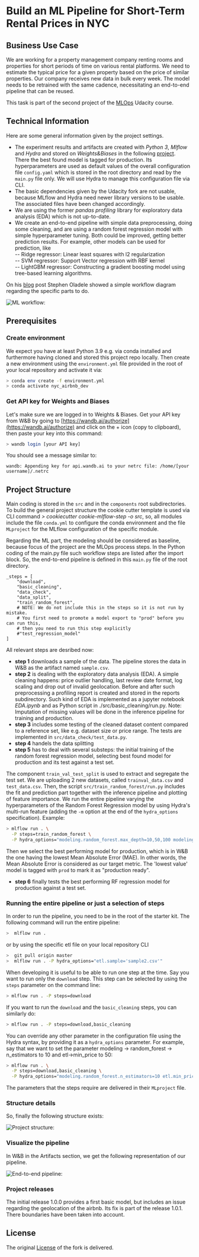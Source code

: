[//]: # (Image References)

[image1]: ./images/MLOps-process_fromNeptuneAI.PNG "ML workflow:"
[image2]: ./images/mlops_nyc_airbnb_projectstructure.PNG "Project structure:"
[image3]: ./images/nyc_airbnb_model-artifact_rf-regression_prod.PNG "End-to-end pipeline:"

# Build an ML Pipeline for Short-Term Rental Prices in NYC
## Business Use Case
We are working for a property management company renting rooms and properties for short periods of 
time on various rental platforms. We need to estimate the typical price for a given property based 
on the price of similar properties. Our company receives new data in bulk every week. The model needs 
to be retrained with the same cadence, necessitating an end-to-end pipeline that can be reused.

This task is part of the second project of the [MLOps](https://www.udacity.com/course/machine-learning-dev-ops-engineer-nanodegree--nd0821) Udacity course.

## Technical Information
Here are some general information given by the project settings.
- The experiment results and artifacts are created with _Python 3_, _Mlflow_ and _Hydra_ and stored on _Weights&Biases_ in the following [project](https://wandb.ai/ilo/nyc_airbnb/overview).<br>
There the best found model is tagged for production. Its hyperparameters are used as default values of the overall configuration file ``config.yaml`` which is stored in the root directory and read by the ``main.py`` file only. We will use Hydra to manage this configuration file via CLI.
- The basic dependencies given by the Udacity fork are not usable, because MLflow and Hydra need newer library versions to be usable. The associated files have been changed accordingly.
- We are using the former _pandas profiling_ library for exploratory data analysis (EDA) which is not up-to-date.
- We create an end-to-end pipeline with simple data preprocessing, doing some cleaning, and are using a random forest regression model with simple hyperparameter tuning. Both could be improved, getting better prediction results. For example, other models can be used for prediction, like<br>
-- Ridge regressor: Linear least squares with l2 regularization<br>
-- SVM regressor: Support Vector regression with RBF kernel<br>
-- LightGBM regressor: Constructing a gradient boosting model using tree-based learning algorithms.

On his [blog](https://neptune.ai/blog/mlops-architecture-guide) post Stephen Oladele showed a simple workflow diagram regarding the specific parts to do.

![ML workflow:][image1]

## Prerequisites

### Create environment
We expect you have at least Python 3.9 e.g. via conda installed and furthermore having cloned and stored this project repo locally. Then create a new environment using the ``environment.yml`` file provided in the root of your local repository and activate it via:

```bash
> conda env create -f environment.yml
> conda activate nyc_airbnb_dev
```

### Get API key for Weights and Biases
Let's make sure we are logged in to Weights & Biases. Get your API key from W&B by going to 
[https://wandb.ai/authorize](https://wandb.ai/authorize) and click on the + icon (copy to clipboard), 
then paste your key into this command:

```bash
> wandb login [your API key]
```

You should see a message similar to:
```
wandb: Appending key for api.wandb.ai to your netrc file: /home/[your username]/.netrc
```

## Project Structure
Main coding is stored in the ``src`` and in the ``components`` root subdirectories. To build the general project structure the cookie cutter template is used via CLI command _> cookiecutter cookie-mlflow-step -o src_, so, all modules include the file ``conda.yml`` to configure the conda environment and the file ``MLproject`` for the MLflow configuration of the specific module.<br>

Regarding the ML part, the modeling should be considered as baseline, because focus of the project are the MLOps process steps. In the Python coding of the main.py file such workflow steps are listed after the import block. So, the end-to-end pipeline is defined in this ``main.py`` file of the root directory.

```
_steps = [
    "download",
    "basic_cleaning",
    "data_check",
    "data_split",
    "train_random_forest",
    # NOTE: We do not include this in the steps so it is not run by mistake.
    # You first need to promote a model export to "prod" before you can run this,
    # then you need to run this step explicitly
    #"test_regression_model"
]
```

 All relevant steps are desribed now:

- **step 1** downloads a sample of the data. The pipeline stores the data in W&B as the artifact named ``sample.csv``.
- **step 2** is dealing with the exploratory data analysis (EDA). A simple cleaning happens: price outlier handling, last review date format, log scaling and drop out of invalid geolocation. Before and after such preprocessing a profiling report is created and stored in the reports subdirectory. Such kind of EDA is implemented as a jupyter notebook _EDA.ipynb_ and as Python script in ./src/basic_cleaning/run.py. Note: Imputation of missing values will be done in the inference pipeline for training and production.
- **step 3** includes some testing of the cleaned dataset content compared to a reference set, like e.g. dataset size or price range. The tests are implemented in ``src/data_check/test_data.py``.
- **step 4** handels the data splitting
- **step 5** has to deal with several substeps: the initial training of the random forest regression model, selecting best found model for production and its test against a test set.
 
The component ``train_val_test_split`` is used to extract and segregate the test set. We are uploading 2 new datasets, called ``trainval_data.csv`` and ``test_data.csv``. Then, the script ``src/train_random_forest/run.py`` includes the fit and prediction part together with the inference pipeline and plotting of feature importance. We run the entire pipeline varying the hyperparameters of the Random Forest Regression model by using Hydra's multi-run feature (adding the `-m` option at the end of the `hydra_options` specification). Example:<br>
```bash
> mlflow run . \
  -P steps=train_random_forest \
  -P hydra_options="modeling.random_forest.max_depth=10,50,100 modeling.random_forest.n_estimators=100,200,500 -m"
```
Then we select the best performing model for production, which is in W&B the one having the lowest Mean Absolute Error (MAE). In other words, the Mean Absolute Error is considered as our target metric. The 'lowest value' model is tagged with ``prod`` to mark it as "production ready".
- **step 6** finally tests the best performing RF regression model for production against a test set.

### Running the entire pipeline or just a selection of steps
In order to run the pipeline, you need to be in the root of the starter kit. The following command will run the entire pipeline:

```bash
>  mlflow run .
```
or by using the specific etl file on your local repository CLI

```bash
>  git pull origin master
>  mlflow run . -P hydra_options="etl.sample='sample2.csv'"
```

When developing it is useful to be able to run one step at the time. Say you want to run only
the ``download`` step. This step can be selected by using the `steps` parameter on the command line:

```bash
> mlflow run . -P steps=download
```
If you want to run the ``download`` and the ``basic_cleaning`` steps, you can similarly do:
```bash
> mlflow run . -P steps=download,basic_cleaning
```
You can override any other parameter in the configuration file using the Hydra syntax, by
providing it as a ``hydra_options`` parameter. For example, say that we want to set the parameter
modeling -> random_forest -> n_estimators to 10 and etl->min_price to 50:

```bash
> mlflow run . \
  -P steps=download,basic_cleaning \
  -P hydra_options="modeling.random_forest.n_estimators=10 etl.min_price=50"
```
The parameters that the steps require are delivered in their `MLproject` file.

### Structure details
So, finally the following structure exists:

![Project structure:][image2]

### Visualize the pipeline
In W&B in the Artifacts section, we get the following representation of our pipeline.

![End-to-end pipeline:][image3]

### Project releases
The initial release 1.0.0 provides a first basic model, but includes an issue regarding the geolocation of the airbnb. Its fix is part of the release 1.0.1. There boundaries have been taken into account.

## License
The original [License](LICENSE.txt) of the fork is delivered.
